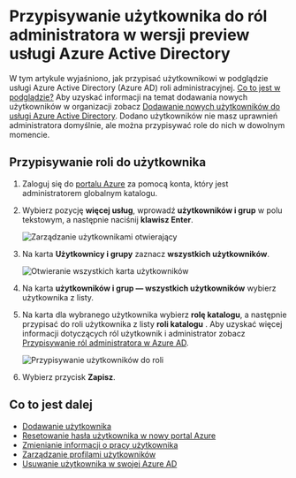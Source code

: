 <properties
    pageTitle="Przypisywanie użytkownika do ról administratora w wersji preview usługi Azure Active Directory | Microsoft Azure"
    description="Wyjaśniono, jak zmienić informacje administracyjne użytkownika w usłudze Active Directory platformy Azure"
    services="active-directory"
    documentationCenter=""
    authors="curtand"
    manager="femila"
    editor=""/>

<tags
    ms.service="active-directory"
    ms.workload="identity"
    ms.tgt_pltfrm="na"
    ms.devlang="na"
    ms.topic="article"
    ms.date="09/12/2016"
    ms.author="curtand"/>

# <a name="assign-a-user-to-administrator-roles-in-azure-active-directory-preview"></a>Przypisywanie użytkownika do ról administratora w wersji preview usługi Azure Active Directory

W tym artykule wyjaśniono, jak przypisać użytkownikowi w podglądzie usługi Azure Active Directory (Azure AD) roli administracyjnej. [Co to jest w podglądzie?](active-directory-preview-explainer.md) Aby uzyskać informacji na temat dodawania nowych użytkowników w organizacji zobacz [Dodawanie nowych użytkowników do usługi Azure Active Directory](active-directory-users-create-azure-portal.md). Dodano użytkowników nie masz uprawnień administratora domyślnie, ale można przypisywać role do nich w dowolnym momencie.

## <a name="assign-a-role-to-a-user"></a>Przypisywanie roli do użytkownika

1.  Zaloguj się do [portalu Azure](https://portal.azure.com) za pomocą konta, który jest administratorem globalnym katalogu.

2.  Wybierz pozycję **więcej usług**, wprowadź **użytkowników i grup** w polu tekstowym, a następnie naciśnij **klawisz Enter**.

    ![Zarządzanie użytkownikami otwierający](./media/active-directory-users-assign-role-azure-portal/create-users-user-management.png)

3.  Na karta **Użytkownicy i grupy** zaznacz **wszystkich użytkowników**.

    ![Otwieranie wszystkich karta użytkowników](./media/active-directory-users-assign-role-azure-portal/create-users-open-users-blade.png)

4. Na karta **użytkowników i grup — wszystkich użytkowników** wybierz użytkownika z listy.

5. Na karta dla wybranego użytkownika wybierz **rolę katalogu**, a następnie przypisać do roli użytkownika z listy **roli katalogu** . Aby uzyskać więcej informacji dotyczących ról użytkownik i administrator zobacz [Przypisywanie ról administratora w Azure AD](active-directory-assign-admin-roles.md).

      ![Przypisywanie użytkowników do roli](./media/active-directory-users-assign-role-azure-portal/create-users-assign-role.png)

6. Wybierz przycisk **Zapisz**.


## <a name="whats-next"></a>Co to jest dalej

- [Dodawanie użytkownika](active-directory-users-create-azure-portal.md)
- [Resetowanie hasła użytkownika w nowy portal Azure](active-directory-users-reset-password-azure-portal.md)
- [Zmienianie informacji o pracy użytkownika](active-directory-users-work-info-azure-portal.md)
- [Zarządzanie profilami użytkowników](active-directory-users-profile-azure-portal.md)
- [Usuwanie użytkownika w swojej Azure AD](active-directory-users-delete-user-azure-portal.md)
